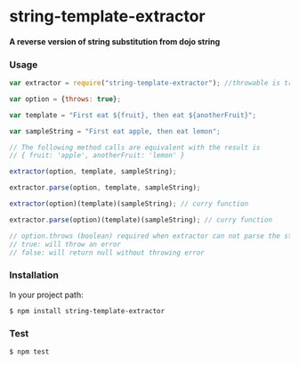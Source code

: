 # string-template-extractor
#### A reverse version of string substitution from dojo string

### Usage

``` javascript
var extractor = require("string-template-extractor"); //throwable is true

var option = {throws: true};

var template = "First eat ${fruit}, then eat ${anotherFruit}";

var sampleString = "First eat apple, then eat lemon";

// The following method calls are equivalent with the result is
// { fruit: 'apple', anotherFruit: 'lemon' }

extractor(option, template, sampleString);

extractor.parse(option, template, sampleString);

extractor(option)(template)(sampleString); // curry function

extractor.parse(option)(template)(sampleString); // curry function

// option.throws (boolean) required when extractor can not parse the string normally
// true: will throw an error
// false: will return null without throwing error

```

### Installation
In your project path:

	$ npm install string-template-extractor

### Test
	$ npm test
